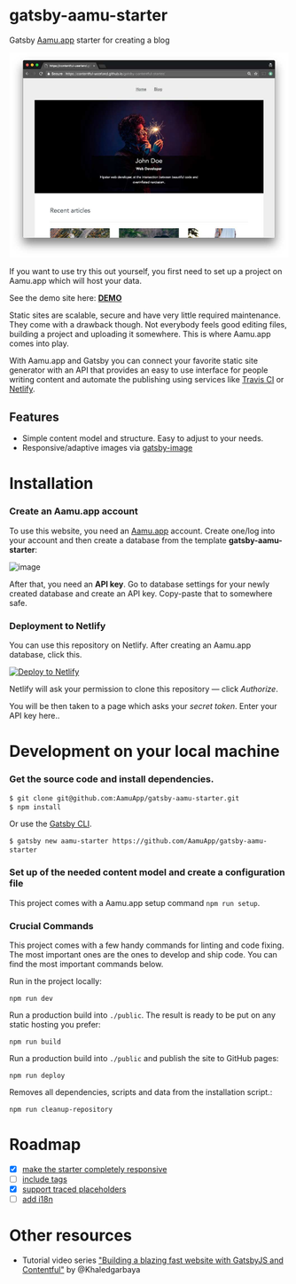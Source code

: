 # gatsby-aamu-starter

Gatsby [Aamu.app](https://aamu.app) starter for creating a blog

![The index page of the starter blog](https://raw.githubusercontent.com/AamuApp/gatsby-aamu-starter/master/screenshot.jpg "The index page of the starter blog")

If you want to use try this out yourself, you first need to set up a project on Aamu.app which will host your data. 

See the demo site here: **[DEMO](https://gatsby-aamu-starter.netlify.com/)**

Static sites are scalable, secure and have very little required maintenance. They come with a drawback though. Not everybody feels good editing files, building a project and uploading it somewhere. This is where Aamu.app comes into play.

With Aamu.app and Gatsby you can connect your favorite static site generator with an API that provides an easy to use interface for people writing content and automate the publishing using services like [Travis CI](https://travis-ci.org/) or [Netlify](https://www.netlify.com/).

## Features

* Simple content model and structure. Easy to adjust to your needs.
* Responsive/adaptive images via [gatsby-image](https://www.gatsbyjs.org/packages/gatsby-image/)

# Installation

### Create an Aamu.app account

To use this website, you need an [Aamu.app](https://aamu.app/) account. Create one/log into your account and then create a database from the template **gatsby-aamu-starter**: 

![image](https://user-images.githubusercontent.com/433707/74146004-cf531780-4c08-11ea-8607-de9d19a208ae.png)

After that, you need an **API key**. Go to database settings for your newly created database and create an API key. Copy-paste that to somewhere safe.

### Deployment to Netlify

You can use this repository on Netlify. After creating an Aamu.app database, click this. 

[![Deploy to Netlify](https://www.netlify.com/img/deploy/button.svg)](https://app.netlify.com/start/deploy?repository=https://github.com/AamuApp/gatsby-aamu-starter)

Netlify will ask your permission to clone this repository — click *Authorize*. 

You will be then taken to a page which asks your *secret token*. Enter your API key here..

# Development on your local machine

### Get the source code and install dependencies.

```
$ git clone git@github.com:AamuApp/gatsby-aamu-starter.git
$ npm install
```

Or use the [Gatsby CLI](https://www.npmjs.com/package/gatsby-cli).

```
$ gatsby new aamu-starter https://github.com/AamuApp/gatsby-aamu-starter
```

### Set up of the needed content model and create a configuration file

This project comes with a Aamu.app setup command `npm run setup`.

### Crucial Commands

This project comes with a few handy commands for linting and code fixing. The most important ones are the ones to develop and ship code. You can find the most important commands below.

Run in the project locally:

```
npm run dev
```

Run a production build into `./public`. The result is ready to be put on any static hosting you prefer:

```
npm run build
```

Run a production build into `./public` and publish the site to GitHub pages:
```
npm run deploy
```

Removes all dependencies, scripts and data from the installation script.:
```
npm run cleanup-repository
```



# Roadmap

- [x] [make the starter completely responsive](https://github.com/AamuApp/gatsby-aamu-starter/issues/2)
- [ ] [include tags](https://github.com/AamuApp/gatsby-aamu-starter/issues/3)
- [x] [support traced placeholders](https://github.com/AamuApp/gatsby-aamu-starter/issues/4)
- [ ] [add i18n](https://github.com/AamuApp/gatsby-aamu-starter/issues/6)

# Other resources

- Tutorial video series ["Building a blazing fast website with GatsbyJS and Contentful"](https://www.youtube.com/watch?v=Ek4o40w1tH4&list=PL8KiuH6vpACV-F7jXribe4YveGBhBeG9A) by @Khaledgarbaya
